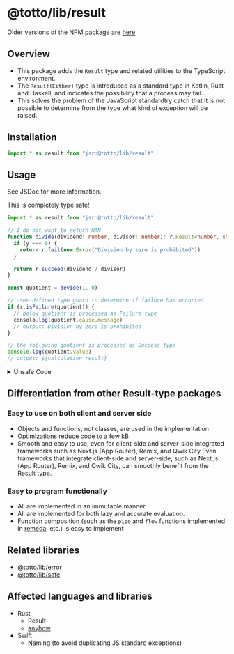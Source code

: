 # @totto/lib/result

Older versions of the NPM package are
[here](https://www.npmjs.com/package/@totto2727/result)

## Overview

- This package adds the `Result` type and related utilities to the TypeScript
  environment.
- The `Result(Either)` type is introduced as a standard type in Kotlin, Rust and
  Haskell, and indicates the possibility that a process may fail.
- This solves the problem of the JavaScript standardtry catch that it is not
  possible to determine from the type what kind of exception will be raised.

## Installation

```ts
import * as result from "jsr:@totto/lib/result"
```

## Usage

See JSDoc for more information.

This is completely type safe!

```ts
import * as result from "jsr:@totto/lib/result"

// I do not want to return NAN
function divide(dividend: number, divisor: number): r.Result<number, string> {
  if (y === 0) {
    return r.fail(new Error("Division by zero is prohibited"))
  }

  return r.succeed(dividend / divisor)
}

const quotient = devide(1, 0)

// user-defined type guard to determine if failure has occurred
if (r.isFailure(quotient)) {
  // below quotient is processed as Failure type
  consolo.log(quotient.cause.message)
  // output: Division by zero is prohibited
}

// the following quotient is processed as Success type
console.log(quotient.value)
// output: ${calculation result}
```

<details><summary>Unsafe Code</summary>

```ts
// I do not want to return NAN
function divide(dividend: number, divisor: number): number {
  if (y === 0) {
    throw new Error("Division by zero is prohibited")
  }

  return dividend / divisor
}

// Exception raised!
const quotient = devide(1, 0)

// Program terminated abnormally before execution
console.log(quotient)
```

</details>

## Differentiation from other Result-type packages

### Easy to use on both client and server side

- Objects and functions, not classes, are used in the implementation
- Optimizations reduce code to a few kB
- Smooth and easy to use, even for client-side and server-side integrated
  frameworks such as Next.js (App Router), Remix, and Qwik City Even frameworks
  that integrate client-side and server-side, such as Next.js (App Router),
  Remix, and Qwik City, can smoothly benefit from the Result type.

### Easy to program functionally

- All are implemented in an immutable manner
- All are implemented for both lazy and accurate evaluation.
- Function composition (such as the `pipe` and `flow` functions implemented in
  [remeda](https://remedajs.com/), etc.) is easy to implement

## Related libraries

- [@totto/lib/error](../error/README.md)
- [@totto/lib/safe](../safe/README.md)

## Affected languages and libraries

- Rust
  - Result
  - [anyhow](https://docs.rs/anyhow/latest/anyhow/)
- Swift
  - Naming (to avoid duplicating JS standard exceptions)
